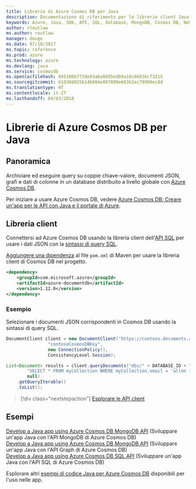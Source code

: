 ```yaml
---
title: Librerie di Azure Cosmos DB per Java
description: Documentazione di riferimento per le librerie client Java per Azure Cosmos DB
keywords: Azure, Java, SDK, API, SQL, database, MongoDB, Cosmos DB, NoSQL
author: rloutlaw
ms.author: routlaw
manager: douge
ms.date: 07/10/2017
ms.topic: reference
ms.prod: azure
ms.technology: azure
ms.devlang: java
ms.service: cosmosdb
ms.openlocfilehash: 845106b773de03aba8dd5edb9a18c6b036cf3215
ms.sourcegitcommit: 61030d025614b084e897809e603b2ec79900ec8d
ms.translationtype: HT
ms.contentlocale: it-IT
ms.lasthandoff: 04/03/2018
---
```

# <a name="azure-cosmos-db-libraries-for-java"></a>Librerie di Azure Cosmos DB per Java

## <a name="overview"></a>Panoramica

Archiviare ed eseguire query su coppie chiave-valore, documenti JSON, grafi e dati di colonne in un database distribuito a livello globale con [Azure Cosmos DB](/azure/cosmos-db/introduction).

Per iniziare a usare Azure Cosmos DB, vedere [Azure Cosmos DB: Creare un'app per le API con Java e il portale di Azure](/azure/cosmos-db/create-sql-api-java).

## <a name="client-library"></a>Libreria client

Connettersi ad Azure Cosmos DB usando la libreria client dell'[API SQL](/azure/cosmos-db/sql-api-introduction) per usare i dati JSON con la [sintassi di query SQL](/azure/cosmos-db/sql-api-sql-query).

[Aggiungere una dipendenza](https://maven.apache.org/guides/getting-started/index.html#How_do_I_use_external_dependencies) al file `pom.xml` di Maven per usare la libreria client di Cosmos DB nel progetto.

```XML
<dependency>
    <groupId>com.microsoft.azure</groupId>
    <artifactId>azure-documentdb</artifactId>
    <version>1.12.0</version>
</dependency>
```

### <a name="example"></a>Esempio

Selezionare i documenti JSON corrispondenti in Cosmos DB usando la sintassi di query SQL.

```java
DocumentClient client = new DocumentClient("https://contoso.documents.azure.com:443",
                "contosoCosmosDBKey", 
                new ConnectionPolicy(),
                ConsistencyLevel.Session);

List<Document> results = client.queryDocuments("dbs/" + DATABASE_ID + "/colls/" + COLLECTION_ID,
        "SELECT * FROM myCollection WHERE myCollection.email = 'allen [at] contoso.com'",
        null)
    .getQueryIterable()
    .toList();

```

> [!div class="nextstepaction"]
> [Esplorare le API client](/java/api/overview/azure/cosmosdb/clientlibrary)


## <a name="samples"></a>Esempi

[Develop a Java app using Azure Cosmos DB MongoDB API][2]  (Sviluppare un'app Java con l'API MongoDB di Azure Cosmos DB)  
[Develop a Java app using Azure Cosmos DB MongoDB API][3]  (Sviluppare un'app Java con l'API Graph di Azure Cosmos DB)  
[Develop a Java app using Azure Cosmos DB SQL API][4] (Sviluppare un'app Java con l'API SQL di Azure Cosmos DB)        

Esplorare altri [esempi di codice Java per Azure Cosmos DB](https://azure.microsoft.com/resources/samples/?platform=java&term=cosmos) disponibili per l'uso nelle app.

[2]: https://github.com/Azure-Samples/azure-cosmos-db-mongodb-java-getting-started
[3]: https://github.com/Azure-Samples/azure-cosmos-db-graph-java-getting-started
[4]: https://github.com/Azure-Samples/azure-cosmos-db-documentdb-java-getting-started
